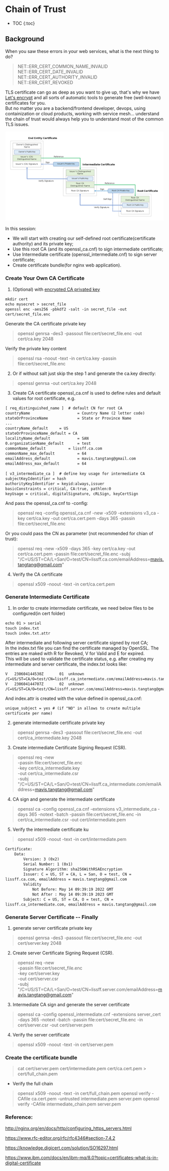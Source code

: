 
# Chain of Trust
* TOC
{:toc}

## Background
When you saw these errors in your web services, what is the next thing to do?

>  NET::ERR_CERT_COMMON_NAME_INVALID   
>  NET::ERR_CERT_DATE_INVALID   
>  NET::ERR_CERT_AUTHORITY_INVALID  
>  NET::ERR_CERT_REVOKED  

TLS certificate can go as deep as you want to give up, that's why we have [Let's encrypt](https://letsencrypt.org/) and all sorts of automatic tools to generate free (well-known) certificates for you.  
But no matter you are a backend/frontend developer, devops, using containization or cloud products, working with service mesh... understand the chain of trust would always help you to understand most of the common TLS issues.

![Chian of Trust](./imag/../img/chain_of_trust.png "chain_of_trust")

In this session:
- We will start with creating our self-defined root certificate(certificate authority) and its private key; 
- Use this root CA (and its openssl_ca.cnf) to sign intermediate certificate;
- Use Intermediate certificate (openssl_intermediate.cnf) to sign server certificate;
- Create certificate bundle(for nginx web application).

### Create Your Own CA Certificate 
1. (Optional) with [encrypted CA privated key](https://www.golinuxcloud.com/generate-self-signed-certificate-openssl/#Create_encrypted_password_file_Optional)
```
mkdir cert  
echo mysecret > secret_file
openssl enc -aes256 -pbkdf2 -salt -in secret_file -out cert/secret_file.enc
```
Generate the CA certificate private key
>openssl genrsa -des3 -passout file:cert/secret_file.enc -out cert/ca.key 2048

Verify the private key content

>openssl rsa -noout -text -in cert/ca.key -passin file:cert/secret_file.enc

2. Or if without salt just skip the step 1 and generate the ca.key directly:
> openssl genrsa -out cert/ca.key 2048

3. Create CA certificate
openssl_ca.cnf is used to define rules and default values for root certificate, e.g.

```
[ req_distinguished_name ]  # default CN for root CA
countryName                     = Country Name (2 letter code)
stateOrProvinceName             = State or Province Name
...
countryName_default		= US 
stateOrProvinceName_default	= CA
localityName_default			= SAN
0.organizationName_default		= test
commonName_default			= lissff.ca.com
commonName_max_default			= 64
emailAddress_default			= mavis.tangtang@gmail.com
emailAddress_max_default		= 64

[ v3_intermediate_ca ]  # define key usage for intermediate CA
subjectKeyIdentifier = hash
authorityKeyIdentifier = keyid:always,issuer
basicConstraints = critical, CA:true, pathlen:0
keyUsage = critical, digitalSignature, cRLSign, keyCertSign
```

And pass the openssl_ca.cnf to -config:
> openssl req -config openssl_ca.cnf -new -x509  -extensions v3_ca -key cert/ca.key -out cert/ca.cert.pem -days 365 -passin file:cert/secret_file.enc

Or you could pass the CN as parameter (not recommended for chian of trust):
> openssl req -new -x509 -days 365 -key cert/ca.key -out cert/ca.cert.pem -passin file:cert/secret_file.enc -subj "/C=US/ST=CA/L=San/O=test/CN=lissff.ca.com/emailAddress=mavis.tangtang@gmail.com"

4. Verify the CA certificate

>openssl x509 -noout -text -in cert/ca.cert.pem  

### Generate Intermediate Certificate

1. In order to create intermediate certificate, we need below files to be configured(in cert folder)
```
echo 01 > serial
touch index.txt
touch index.txt.attr
```
After intermediate and following server certificate signed by root CA;   
In the index.txt file you can find the certificate managed by OpenSSL. The entries are maked with R for Revoked, V for Valid and E for expired.   
This will be used to validate the certificate status, e.g. after creating my intermediate and server certificate, the index.txt looks like:
```
V	230604144530Z		01	unknown	/C=US/ST=CA/O=test/CN=lissff.ca_intermediate.com/emailAddress=mavis.tangtang@gmail.com
V	230604144707Z		02	unknown	/C=US/ST=CA/O=test/CN=lissff.server.com/emailAddress=mavis.tangtang@gmail.com
```
And index.attr is created with the value defined in openssl_ca.cnf:
```
unique_subject = yes # (if "NO" in allows to create multiple certificate per name)

```
2. generate intermediate certificate private key
>openssl genrsa -des3 -passout file:cert/secret_file.enc -out cert/ca_intermediate.key 2048

3. Create intermediate Certificate Signing Request (CSR).
  
>openssl req -new  \
-passin file:cert/secret_file.enc \
-key cert/ca_intermediate.key \
-out cert/ca_intermediate.csr \
-subj "/C=US/ST=CA/L=San/O=test/CN=lissff.ca_intermediate.com/emailAddress=mavis.tangtang@gmail.com"

4. CA sign and generate the intermediate certificate 
>openssl ca -config openssl_ca.cnf -extensions v3_intermediate_ca -days 365 -notext -batch -passin file:cert/secret_file.enc -in cert/ca_intermediate.csr -out cert/intermediate.pem

5. Verify the intermediate certificate ku    
> openssl x509 -noout -text -in cert/intermediate.pem
```
Certificate:
    Data:
        Version: 3 (0x2)
        Serial Number: 1 (0x1)
        Signature Algorithm: sha256WithRSAEncryption
        Issuer: C = US, ST = CA, L = San, O = test, CN = lissff.ca.com, emailAddress = mavis.tangtang@gmail.com
        Validity
            Not Before: May 14 09:39:19 2022 GMT
            Not After : May 14 09:39:19 2023 GMT
        Subject: C = US, ST = CA, O = test, CN = lissff.ca_intermediate.com, emailAddress = mavis.tangtang@gmail.com
```
### Generate Server Certificate -- Finally
1. generate server certificate private key
>openssl genrsa -des3 -passout file:cert/secret_file.enc -out cert/server.key 2048

2. Create server Certificate Signing Request (CSR).
  
>openssl req -new  \
-passin file:cert/secret_file.enc \
-key cert/server.key \
-out cert/server.csr \
-subj "/C=US/ST=CA/L=San/O=test/CN=lissff.server.com/emailAddress=mavis.tangtang@gmail.com"

3. Intermediate CA sign and generate the server certificate 
>openssl ca -config openssl_intermediate.cnf -extensions server_cert -days 365 -notext -batch -passin file:cert/secret_file.enc -in cert/server.csr -out cert/server.pem

4. Verify the server certificate  
> openssl x509 -noout -text -in cert/server.pem


### Create the certificate bundle
> cat cert/server.pem cert/intermediate.pem cert/ca.cert.pem > cert/full_chain.pem


- Verify the full chain   
> openssl x509 -noout -text -in cert/full_chain.pem
>openssl verify -CAfile ca.cert.pem -untrusted intermediate.pem server.pem
> openssl verify -CAfile intermediate_chain.pem server.pem

### Reference:
http://nginx.org/en/docs/http/configuring_https_servers.html

https://www.rfc-editor.org/rfc/rfc4346#section-7.4.2

https://knowledge.digicert.com/solution/SO16297.html

https://www.ibm.com/docs/en/ibm-mq/8.0?topic=certificates-what-is-in-digital-certificate
